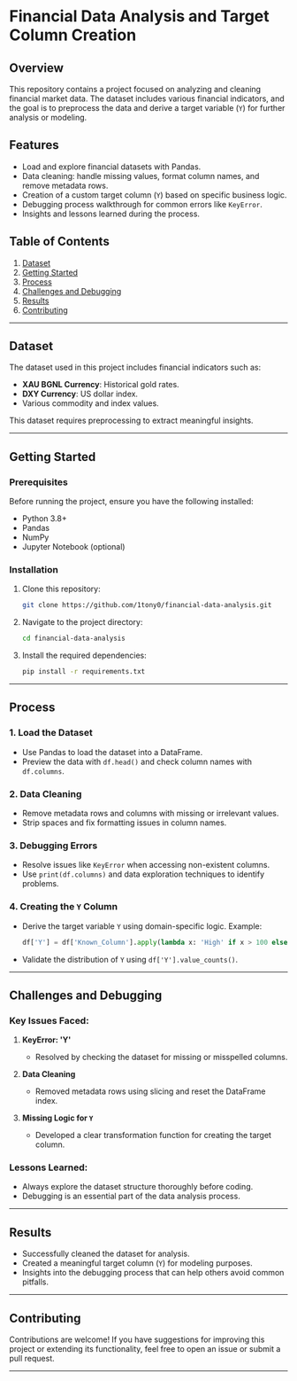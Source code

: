 # Financial Data Analysis and Target Column Creation

## Overview
This repository contains a project focused on analyzing and cleaning financial market data. The dataset includes various financial indicators, and the goal is to preprocess the data and derive a target variable (`Y`) for further analysis or modeling.

## Features
- Load and explore financial datasets with Pandas.
- Data cleaning: handle missing values, format column names, and remove metadata rows.
- Creation of a custom target column (`Y`) based on specific business logic.
- Debugging process walkthrough for common errors like `KeyError`.
- Insights and lessons learned during the process.

## Table of Contents
1. [Dataset](#dataset)
2. [Getting Started](#getting-started)
3. [Process](#process)
4. [Challenges and Debugging](#challenges-and-debugging)
5. [Results](#results)
6. [Contributing](#contributing)


---

## Dataset 
The dataset used in this project includes financial indicators such as:
- **XAU BGNL Currency**: Historical gold rates.
- **DXY Currency**: US dollar index.
- Various commodity and index values.

This dataset requires preprocessing to extract meaningful insights.

---

## Getting Started

### Prerequisites
Before running the project, ensure you have the following installed:
- Python 3.8+
- Pandas
- NumPy
- Jupyter Notebook (optional)

### Installation
1. Clone this repository:
   ```bash
   git clone https://github.com/1tony0/financial-data-analysis.git
   ```
2. Navigate to the project directory:
   ```bash
   cd financial-data-analysis
   ```
3. Install the required dependencies:
   ```bash
   pip install -r requirements.txt
   ```

---

## Process
### 1. Load the Dataset
- Use Pandas to load the dataset into a DataFrame.
- Preview the data with `df.head()` and check column names with `df.columns`.

### 2. Data Cleaning
- Remove metadata rows and columns with missing or irrelevant values.
- Strip spaces and fix formatting issues in column names.

### 3. Debugging Errors
- Resolve issues like `KeyError` when accessing non-existent columns.
- Use `print(df.columns)` and data exploration techniques to identify problems.

### 4. Creating the `Y` Column
- Derive the target variable `Y` using domain-specific logic.
  Example:
  ```python
  df['Y'] = df['Known_Column'].apply(lambda x: 'High' if x > 100 else 'Low')
  ```
- Validate the distribution of `Y` using `df['Y'].value_counts()`.

---

## Challenges and Debugging
### Key Issues Faced:
1. **KeyError: 'Y'**  
   - Resolved by checking the dataset for missing or misspelled columns.

2. **Data Cleaning**  
   - Removed metadata rows using slicing and reset the DataFrame index.

3. **Missing Logic for `Y`**  
   - Developed a clear transformation function for creating the target column.

### Lessons Learned:
- Always explore the dataset structure thoroughly before coding.
- Debugging is an essential part of the data analysis process.

---

## Results
- Successfully cleaned the dataset for analysis.
- Created a meaningful target column (`Y`) for modeling purposes.
- Insights into the debugging process that can help others avoid common pitfalls.

---

## Contributing
Contributions are welcome! If you have suggestions for improving this project or extending its functionality, feel free to open an issue or submit a pull request.

---



